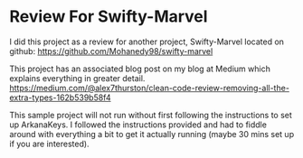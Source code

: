#  Review For Swifty-Marvel
I did this project as a review for another project, Swifty-Marvel located on github: https://github.com/Mohanedy98/swifty-marvel

This project has an associated blog post on my blog at Medium which explains everything in greater detail.
https://medium.com/@alex7thurston/clean-code-review-removing-all-the-extra-types-162b539b58f4

This sample project will not run without first following the instructions to set up ArkanaKeys. I followed the instructions provided and had to fiddle around with everything a bit to get it actually running (maybe 30 mins set up if you are interested).
